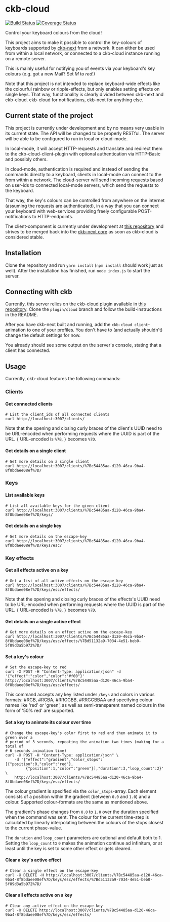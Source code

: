 ckb-cloud
=========
[![Build Status](https://travis-ci.org/cmd-johnson/ckb-cloud.svg?branch=master)](https://travis-ci.org/cmd-johnson/ckb-cloud)
[![Coverage Status](https://coveralls.io/repos/github/cmd-johnson/ckb-cloud/badge.svg?branch=master)](https://coveralls.io/github/cmd-johnson/ckb-cloud?branch=master)

Control your keyboard colours from the cloud!

This project aims to make it possible to control the key-colours of keyboards supported by [ckb-next](https://github.com/mattanger/ckb-next) from a network.
It can either be used from within a local network, or connected to a ckb-cloud instance running on a remote server.

This is mainly useful for notifying you of events via your keyboard's key colours (e.g. got a new Mail? Set _M_ to _red_!)

Note that this project is not intended to replace keyboard-wide effects like the colourful rainbow or ripple-effects, but only enables setting effects on single keys.
That way, functionality is clearly divided between ckb-next and ckb-cloud. ckb-cloud for notifications, ckb-next for anything else.

## Current state of the project
This project is currently under development and by no means very usable in its current state.
The API will be changed to be properly RESTful.
The server will be able to be configured to run in local or cloud-mode.

In local-mode, it will accept HTTP-requests and translate and redirect them to the ckb-cloud-client-plugin with optional authentication via HTTP-Basic and possibly others.

In cloud-mode, authentication is required and instead of sending the commands directly to a keyboard, clients in local-mode can connect to the from within a network.
The cloud-server will send incoming requests based on user-ids to connected local-mode servers, which send the requests to the keyboard.

That way, the key's colours can be controlled from anywhere on the internet (assuming the requests are authenticated), in a way that you can connect your keyboard with web-services providing freely configurable POST-notifications to HTTP-endpoints.

The client-component is currently under development at [this repository](https://github.com/cmd-johnson/ckb-next) and strives to be merged back into the [ckb-next core](https://github.com/mattanger/ckb-next) as soon as ckb-cloud is considered stable.

## Installation
Clone the repository and run `yarn install` (`npm install` should work just as well).
After the installation has finished, run `node index.js` to start the server.

## Connecting with ckb
Currently, this server relies on the ckb-cloud plugin available in [this repository](https://github.com/cmd-johnson/ckb-next).
Clone the `plugin/cloud` branch and follow the build-instructions in the README.

After you have ckb-next built and running, add the `ckb-cloud client`-animation to one of your profiles.
You don't have to (and actually shouldn't) change the default settings for now.

You already should see some output on the server's console, stating that a client has connected.

## Usage
Currently, ckb-cloud features the following commands:

### Clients

#### Get connected clients
```
# List the client_ids of all connected clients
curl http://localhost:3007/clients/
```
Note that the opening and closing curly braces of the client's UUID need to be URL-encoded when performing requests where the UUID is part of the URL.
`{` URL-encoded is `%7B`, `}` becomes `%7D`.

#### Get details on a single client
```
# Get more details on a single client
curl http://localhost:3007/clients/%7Bc54485aa-d120-46ca-9ba4-8f8bdaee08ef%7D/
```

### Keys

#### List available keys
```
# List all available keys for the given client
curl http://localhost:3007/clients/%7Bc54485aa-d120-46ca-9ba4-8f8bdaee08ef%7D/keys/
```

#### Get details on a single key
```
# Get more details on the escape-key
curl http://localhost:3007/clients/%7Bc54485aa-d120-46ca-9ba4-8f8bdaee08ef%7D/keys/esc/
```

### Key effects

#### Get all effects active on a key
```
# Get a list of all active effects on the escape-key
curl http://localhost:3007/clients/%7Bc54485aa-d120-46ca-9ba4-8f8bdaee08ef%7D/keys/esc/effects/
```
Note that the opening and closing curly braces of the effects's UUID need to be URL-encoded when performing requests where the UUID is part of the URL.
`{` URL-encoded is `%7B`, `}` becomes `%7D`.

#### Get details on a single active effect
```
# Get more details on an effect active on the escape-key
curl http://localhost:3007/clients/%7Bc54485aa-d120-46ca-9ba4-8f8bdaee08ef%7D/keys/esc/effects/%7Bd51132a9-7034-4e51-beb0-5f89d3a5b972%7D/
```

#### Set a key's colour
```
# Set the escape-key to red
curl -X POST -H "Content-Type: application/json" -d '{"effect":"color","color":"#f00"}' http://localhost:3007/clients/%7Bc54485aa-d120-46ca-9ba4-8f8bdaee08ef%7D/keys/esc/effects/
```
This command accepts any key listed under `/keys` and colors in various formats:
\#RGB, #RGBA, #RRGGBB, #RRGGBBAA and specifying colour names like 'red' or 'green', as well as semi-transparent named colours in the form of '50% red' are supported.

#### Set a key to animate its colour over time
```
# Change the escape-key's color first to red and then animate it to green over a
# period of 3 seconds, repeating the animation two times (making for a total of
# 6 seconds animation time)
curl -X POST -H "Content-Type: application/json" \
    -d '{"effect":"gradient","color_stops":[{"position":0,"color":"red"},
         {"position":1,"color":"green"}],"duration":3,"loop_count":2}' \
    http://localhost:3007/clients/%7Bc54485aa-d120-46ca-9ba4-8f8bdaee08ef%7D/keys/esc/effects/
```
The colour gradient is specified via the `color_stops`-array.
Each element consists of a position within the gradient (between `0.0` and `1.0`) and a colour.
Supported colour-formats are the same as mentioned above.

The gradient's phase changes from `0.0` to `1.0` over the duration specified when the command was sent.
The colour for the current time-step is calculated by linearly interpolating between the colours of the stops closest to the current phase-value.

The `duration` and `loop_count` parameters are optional and default both to 1.
Setting the `loop_count` to `0` makes the animation continue ad infinitum, or at least until the key is set to some other effect or gets cleared.

#### Clear a key's active effect
```
# Clear a single effect on the escape-key
curl -X DELETE -H http://localhost:3007/clients/%7Bc54485aa-d120-46ca-9ba4-8f8bdaee08ef%7D/keys/esc/effects/%7Bd51132a9-7034-4e51-beb0-5f89d3a5b972%7D/
```

#### Clear all effects active on a key
```
# Clear any active effect on the escape-key
curl -X DELETE http://localhost:3007/clients/%7Bc54485aa-d120-46ca-9ba4-8f8bdaee08ef%7D/keys/esc/effects/
```
